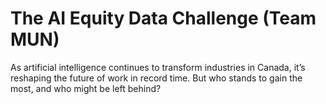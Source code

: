 # The AI Equity Data Challenge (Team MUN)
As artificial intelligence continues to transform industries in Canada, it’s reshaping the future of work in record time. But who stands to gain the most, and who might be left behind? 
